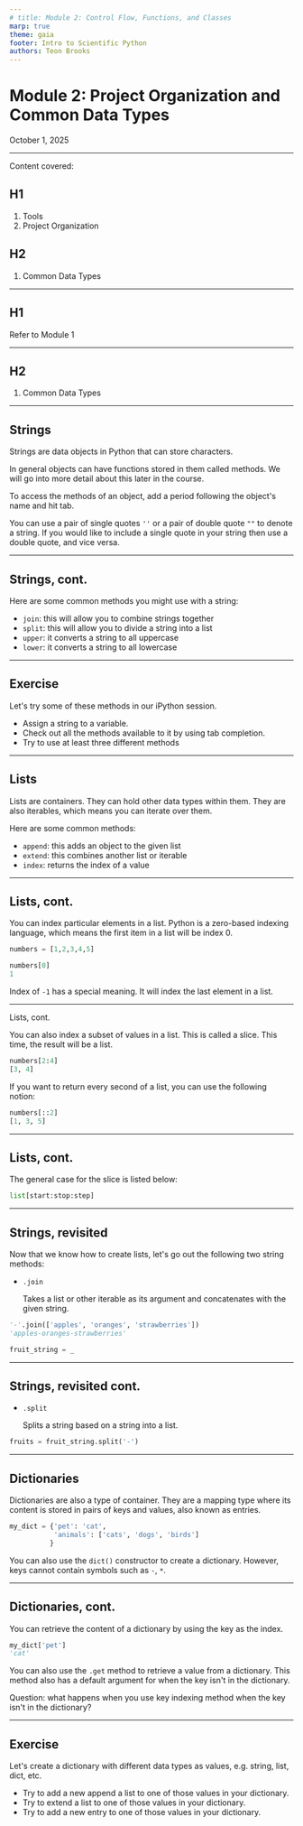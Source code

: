```yaml
---
# title: Module 2: Control Flow, Functions, and Classes
marp: true
theme: gaia
footer: Intro to Scientific Python
authors: Teon Brooks
---
```

<style>
    footer {
    text-align: right;
    }
</style>

# Module 2: Project Organization and Common Data Types

October 1, 2025

---

Content covered:

## H1

1. Tools
2. Project Organization

## H2

1. Common Data Types

---

## H1

Refer to Module 1

---

## H2

1. Common Data Types

---

## Strings

Strings are data objects in Python that can store characters.

In general objects can have functions stored in them called methods. We will go into more detail about this later in the course.

To access the methods of an object, add a period following the object's name and hit tab.

You can use a pair of single quotes `''` or a pair of double quote `""` to denote a string. If you would like to include a single quote in your string then use a double quote, and vice versa.

---

## Strings, cont.

Here are some common methods you might use with a string:

- `join`: this will allow you to combine strings together
- `split`: this will allow you to divide a string into a list
- `upper`: it converts a string to all uppercase
- `lower`: it converts a string to all lowercase

---

## Exercise

Let's try some of these methods in our iPython session.

- Assign a string to a variable.
- Check out all the methods available to it by using tab completion.
- Try to use at least three different methods

---

## Lists

Lists are containers. They can hold other data types within them. They are also iterables, which means you can iterate over them.

Here are some common methods:

- `append`: this adds an object to the given list
- `extend`: this combines another list or iterable
- `index`: returns the index of a value

---

## Lists, cont.

You can index particular elements in a list. Python is a zero-based indexing language, which means the first item in a list will be index 0.

```python
numbers = [1,2,3,4,5]

numbers[0]
1
```
Index of `-1` has a special meaning. It will index the last element in a list.

---

Lists, cont.

You can also index a subset of values in a list. This is called a slice. This time, the result will be a list.

```python
numbers[2:4]
[3, 4]
```

If you want to return every second of a list, you can use the following notion:

```python
numbers[::2]
[1, 3, 5]
```

---

## Lists, cont.

The general case for the slice is listed below:

```python
list[start:stop:step]
```

---

## Strings, revisited

Now that we know how to create lists, let's go out the following two string methods:

- `.join`
  
  Takes a list or other iterable as its argument and concatenates with the given string.

```python
'-'.join(['apples', 'oranges', 'strawberries'])
'apples-oranges-strawberries'

fruit_string = _
```

---

## Strings, revisited cont.

- `.split`

  Splits a string based on a string into a list.

```python
fruits = fruit_string.split('-')
```

---

## Dictionaries

Dictionaries are also a type of container. They are a mapping type where its content is stored in pairs of keys and values, also known as entries.

```python
my_dict = {'pet': 'cat',
           'animals': ['cats', 'dogs', 'birds']
          }
```

You can also use the `dict()` constructor to create a dictionary. However, keys cannot contain symbols such as `-`, `*`.

---

## Dictionaries, cont.

You can retrieve the content of a dictionary by using the key as the index.

```python
my_dict['pet']
'cat'
```

You can also use the `.get` method to retrieve a value from a dictionary. This method also has a default argument for when the key isn't in the dictionary.

Question: what happens when you use key indexing method when the key isn't in the dictionary?

---

## Exercise

Let's create a dictionary with different data types as values,
e.g. string, list, dict, etc.

- Try to add a new append a list to one of those values in your dictionary.
- Try to extend a list to one of those values in your dictionary.
- Try to add a new entry to one of those values in your dictionary.
